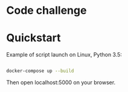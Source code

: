 # Code challenge


# Quickstart

Example of script launch on Linux, Python 3.5:

```bash

docker-compose up --build

```


Then open localhost:5000 on your browser.